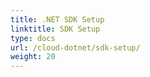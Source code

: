 ```yaml
---
title: .NET SDK Setup
linktitle: SDK Setup
type: docs
url: /cloud-dotnet/sdk-setup/
weight: 20
---
```



